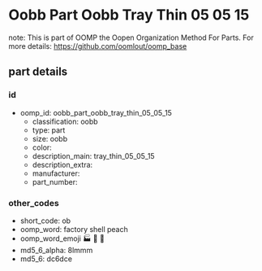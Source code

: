# Oobb Part Oobb Tray Thin 05 05 15  

note: This is part of OOMP the Oopen Organization Method For Parts. For more details: https://github.com/oomlout/oomp_base

##  part details





### id
* oomp_id: oobb_part_oobb_tray_thin_05_05_15
  * classification: oobb
  * type: part
  * size: oobb
  * color: 
  * description_main: tray_thin_05_05_15
  * description_extra: 
  * manufacturer: 
  * part_number: 

### other_codes
* short_code: ob
* oomp_word: factory shell peach
* oomp_word_emoji :factory: :shell: :peach:
* md5_6_alpha: 8lmmm
* md5_6: dc6dce